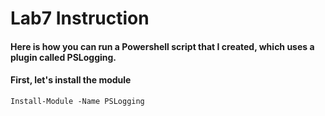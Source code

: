 # Lab7 Instruction
#### Here is how you can run a Powershell script that I created, which uses a plugin called PSLogging.
#### First, let's install the module

```
Install-Module -Name PSLogging
```
